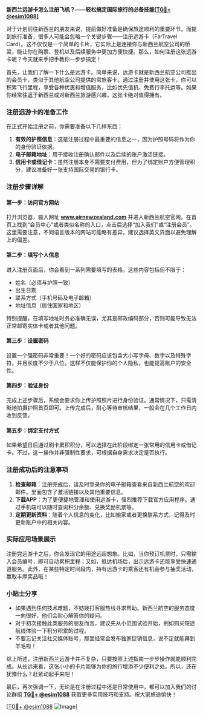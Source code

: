 **新西兰远游卡怎么注册飞机？——轻松搞定国际旅行的必备技能[[TG💪+ @esim1088](https://t.me/s/esim1088)]**

对于计划前往新西兰的朋友来说，提前做好准备是确保旅途顺利的重要环节。而提到旅行准备，很多人可能会忽略一个关键步骤——注册远游卡（FarTravel Card）。这不仅仅是一个简单的卡片，它实际上是连接你与新西兰航空公司的桥梁，能让你在购票、登机以及后续服务中更加方便快捷。那么，如何注册这张远游卡呢？今天就来手把手教你一步步搞定！

首先，让我们了解一下什么是远游卡。简单来说，远游卡就是新西兰航空公司推出的会员卡，类似于其他航空公司提供的常旅客卡。通过注册并使用这张卡，你可以积累飞行里程，享受各种优惠和增值服务，比如优先值机、免费行李托运等。如果你经常往返于新西兰或对新西兰旅游感兴趣，这张卡绝对值得拥有。

### 注册远游卡的准备工作

在正式开始注册之前，你需要准备以下几样东西：

1. **有效的护照信息**：这是注册过程中最重要的信息之一，因为护照号码将作为你的身份验证依据。
2. **电子邮箱地址**：用于接收注册确认邮件以及后续的账户激活链接。
3. **信用卡或借记卡**：虽然注册本身不需要支付费用，但为了绑定账户方便管理积分，建议准备好一张支持国际交易的银行卡。

### 注册步骤详解

#### 第一步：访问官方网站

打开浏览器，输入网址 **www.airnewzealand.com** 并进入新西兰航空官网。在首页上找到“会员中心”或者类似名称的入口，点击后选择“加入我们”或“注册会员”。这里需要注意，不同语言版本的网站可能略有差异，建议选择英文界面以避免理解上的偏差。

#### 第二步：填写个人信息

进入注册页面后，你会看到一系列需要填写的表格。这些内容包括但不限于：
- 姓名（必须与护照一致）
- 出生日期
- 联系方式（手机号码及电子邮箱）
- 地址信息（居住国家和地区）

特别提醒，在填写地址时务必准确无误，尤其是邮政编码部分，否则可能导致无法正常邮寄实体卡或者其他问题。

#### 第三步：设置密码

设置一个强密码非常重要！一个好的密码应该包含大小写字母、数字以及特殊字符，并且长度不少于八位。这样不仅能保护你的个人隐私，也能提高账户的安全性。

#### 第四步：验证身份

完成上述步骤后，系统会要求你上传护照照片进行身份验证。通常情况下，只需清晰地拍摄护照首页即可。上传完成后，耐心等待审核结果，一般会在几个工作日内收到反馈。

#### 第五步：绑定支付方式

如果希望日后通过刷卡累积积分，可以选择在此阶段绑定一张常用的信用卡或借记卡。不过，这一操作并非强制性要求，可根据自身需求决定是否执行。

### 注册成功后的注意事项

1. **检查邮箱**：注册完成后，请及时登录你的电子邮箱查看来自新西兰航空的欢迎邮件。里面包含了激活链接以及其他重要信息。
2. **下载APP**：为了更便捷地管理和使用远游卡，强烈推荐下载官方应用程序。通过手机端可以随时查询积分余额、兑换奖励机票等。
3. **定期更新资料**：随着个人信息的变化，比如搬家或者更换联系方式，记得及时更新账户中的相关内容。

### 实际应用场景展示

注册完远游卡之后，你会发现它的用途远超想象。比如，当你预订机票时，只需输入会员编号，即可自动累积里程；又如，抵达机场后，出示远游卡还能享受快速通道服务。此外，在某些特定时间段内，持有远游卡的乘客还有机会参与抽奖活动，赢取丰厚奖品哦！

### 小贴士分享

- 如果遇到任何技术难题，不妨拨打客服热线寻求帮助。新西兰航空的服务态度一向很好，他们会耐心解答你的疑问。
- 对于初次接触此类服务的朋友而言，建议先从小范围试验开始，例如购买短途航线体验一下积分积累的过程。
- 不要忘记关注社交媒体账号，那里经常会发布独家促销信息，说不定就能薅到羊毛啦！

综上所述，注册新西兰远游卡并不复杂，只要按照上述指南一步步操作就能顺利完成。从长远来看，这张小小的卡片能够为你的旅行增添不少便利之处。所以，还在犹豫什么？赶紧动起手来吧！

最后，再次强调一下，无论是在注册过程中还是日常使用中，都可以加入我们的讨论群组 **[TG💪+ @esim1088](https://t.me/s/esim1088)** 获取更多实用技巧和支持。祝大家旅途愉快！

[[TG💪+ @esim1088](https://t.me/s/esim1088) ![Image](https://i.postimg.cc/4NQfJmqS/Snipaste-2025-05-13-00-14-12.png)]